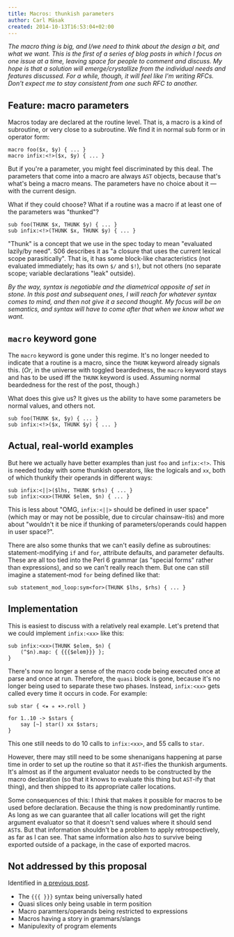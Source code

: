 ```yaml
---
title: Macros: thunkish parameters
author: Carl Mäsak
created: 2014-10-13T16:53:04+02:00
---
```

*The macro thing is big, and I/we need to think about the design a bit, and what we want. This is the first of a series of blog posts in which I focus on one issue at a time, leaving space for people to comment and discuss. My hope is that a solution will emerge/crystallize from the individual needs and features discussed. For a while, though, it will feel like I'm writing RFCs. Don't expect me to stay consistent from one such RFC to another.*

## Feature: macro parameters

Macros today are declared at the routine level. That is, a macro is a kind of subroutine, or very close to a subroutine. We find it in normal sub form or in operator form:

    macro foo($x, $y) { ... }
    macro infix:<!>($x, $y) { ... }

But if you're a parameter, you might feel discriminated by this deal. The parameters that come into a macro are always `AST` objects, because that's what's being a macro means. The parameters have no choice about it &mdash; with the current design.

What if they could choose? What if a routine was a macro if at least one of the parameters was "thunked"?

    sub foo(THUNK $x, THUNK $y) { ... }
    sub infix:<!>(THUNK $x, THUNK $y) { ... }

"Thunk" is a concept that we use in the spec today to mean "evaluated lazily/by need". S06 describes it as "a closure that uses the current lexical scope parasitically". That is, it has some block-like characteristics (not evaluated immediately; has its own `$/` and `$!`), but not others (no separate scope; variable declarations "leak" outside).

*By the way, syntax is negotiable and the diametrical opposite of set in stone. In this post and subsequent ones, I will reach for whatever syntax comes to mind, and then not give it a second thought. My focus will be on semantics, and syntax will have to come after that when we know what we want.*

## `macro` keyword gone

The `macro` keyword is gone under this regime. It's no longer needed to indicate that a routine is a macro, since the `THUNK` keyword already signals this. (*Or*, in the universe with toggled beardedness, the `macro` keyword stays and has to be used iff the `THUNK` keyword is used. Assuming normal beardedness for the rest of the post, though.)

What does this give us? It gives us the ability to have some parameters be normal values, and others not.

    sub foo(THUNK $x, $y) { ... }
    sub infix:<!>($x, THUNK $y) { ... }

## Actual, real-world examples

But here we actually have better examples than just `foo` and `infix:<!>`. This is needed today with some thunkish operators, like the logicals and `xx`, both of which thunkify their operands in different ways:

    sub infix:<||>($lhs, THUNK $rhs) { ... }
    sub infix:<xx>(THUNK $elem, $n) { ... }

This is less about "OMG, `infix:<||>` should be defined in user space" (which may or may not be possible, due to circular chainsaw-itis) and more about "wouldn't it be nice if thunking of parameters/operands could happen in user space?".

There are also some thunks that we can't easily define as subroutines: statement-modifying `if` and `for`, attribute defaults, and parameter defaults. These are all too tied into the Perl 6 grammar (as "special forms" rather than expressions), and so we can't really reach them. But one can still imagine a statement-mod `for` being defined like that:

    sub statement_mod_loop:sym<for>(THUNK $lhs, $rhs) { ... }

## Implementation

This is easiest to discuss with a relatively real example. Let's pretend that we could implement `infix:<xx>` like this:

    sub infix:<xx>(THUNK $elem, $n) {
        (^$n).map: { {{{$elem}}} };
    }

There's now no longer a sense of the macro code being executed once at parse and once at run. Therefore, the `quasi` block is gone, because it's no longer being used to separate these two phases. Instead, `infix:<xx>` gets called every time it occurs in code. For example:

    sub star { <★ ✯ ✶>.roll }

    for 1..10 -> $stars {
        say [~] star() xx $stars;
    }

This one still needs to do 10 calls to `infix:<xx>`, and 55 calls to `star`.

However, there may still need to be some shenanigans happening at parse time in order to set up the routine so that it `AST`-ifies the thunkish arguments. It's almost as if the argument evaluator needs to be constructed by the macro declaration (so that it knows to evaluate this thing but `AST`-ify that thing), and then shipped to its appropriate caller locations.

Some consequences of this: I *think* that makes it possible for macros to be used before declaration. Because the thing is now predominantly runtime. As long as we can guarantee that all caller locations will get the right argument evaluator so that it doesn't send values where it should send `AST`s. But that information shouldn't be a problem to apply retrospectively, as far as I can see. That same information also *has* to survive being exported outside of a package, in the case of exported macros.

## Not addressed by this proposal

Identified in [a previous post](http://strangelyconsistent.org/blog/macros-progress-report-after-a-long-break).

* The `{{{ }}}` syntax being universally hated
* Quasi slices only being usable in term position
* Macro paramters/operands being restricted to expressions
* Macros having a story in grammars/slangs
* Manipulexity of program elements
